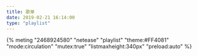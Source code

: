 ```yaml
---
title: 歌单
date: 2019-02-21 16:14:00
type: "playlist"
---
```

{% meting "2468924580" "netease" "playlist" "theme:#FF4081" "mode:circulation" "mutex:true" "listmaxheight:340px" "preload:auto" %}